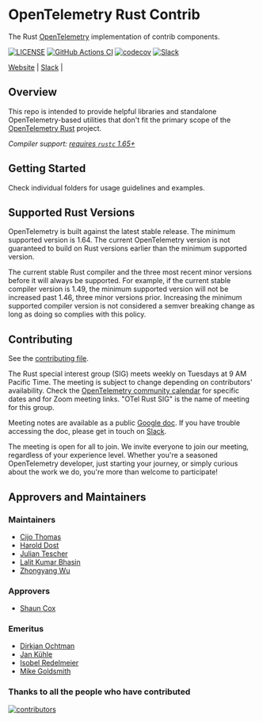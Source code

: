 # OpenTelemetry Rust Contrib

The Rust [OpenTelemetry](https://opentelemetry.io/) implementation of contrib components.

[![LICENSE](https://img.shields.io/crates/l/opentelemetry)](./LICENSE)
[![GitHub Actions CI](https://github.com/open-telemetry/opentelemetry-rust-contrib/workflows/CI/badge.svg)](https://github.com/open-telemetry/opentelemetry-rust-contrib/actions?query=workflow%3ACI+branch%3Amain)
[![codecov](https://codecov.io/gh/open-telemetry/opentelemetry-rust-contrib/branch/main/graph/badge.svg)](https://codecov.io/gh/open-telemetry/opentelemetry-rust-contrib)
[![Slack](https://img.shields.io/badge/slack-@cncf/otel/rust-brightgreen.svg?logo=slack)](https://cloud-native.slack.com/archives/C03GDP0H023)

[Website](https://opentelemetry.io/) |
[Slack](https://cloud-native.slack.com/archives/C03GDP0H023) |

## Overview

This repo is intended to provide helpful libraries and standalone
OpenTelemetry-based utilities that don't fit the primary scope of the
[OpenTelemetry Rust](https://github.com/open-telemetry/opentelemetry-rust)
project.

*Compiler support: [requires `rustc` 1.65+][msrv]*

[msrv]: #supported-rust-versions

## Getting Started

Check individual folders for usage guidelines and examples.

## Supported Rust Versions

OpenTelemetry is built against the latest stable release. The minimum supported
version is 1.64. The current OpenTelemetry version is not guaranteed to build
on Rust versions earlier than the minimum supported version.

The current stable Rust compiler and the three most recent minor versions
before it will always be supported. For example, if the current stable compiler
version is 1.49, the minimum supported version will not be increased past 1.46,
three minor versions prior. Increasing the minimum supported compiler version
is not considered a semver breaking change as long as doing so complies with
this policy.

## Contributing

See the [contributing file](CONTRIBUTING.md).

The Rust special interest group (SIG) meets weekly on Tuesdays at 9 AM Pacific
Time. The meeting is subject to change depending on contributors' availability.
Check the [OpenTelemetry community
calendar](https://github.com/open-telemetry/community?tab=readme-ov-file#calendar)
for specific dates and for Zoom meeting links. "OTel Rust SIG" is the name of
meeting for this group.

Meeting notes are available as a public [Google
doc](https://docs.google.com/document/d/1tGKuCsSnyT2McDncVJrMgg74_z8V06riWZa0Sr79I_4/edit).
If you have trouble accessing the doc, please get in touch on
[Slack](https://cloud-native.slack.com/archives/C03GDP0H023).

The meeting is open for all to join. We invite everyone to join our meeting,
regardless of your experience level. Whether you're a seasoned OpenTelemetry
developer, just starting your journey, or simply curious about the work we do,
you're more than welcome to participate!

## Approvers and Maintainers

### Maintainers

* [Cijo Thomas](https://github.com/cijothomas)
* [Harold Dost](https://github.com/hdost)
* [Julian Tescher](https://github.com/jtescher)
* [Lalit Kumar Bhasin](https://github.com/lalitb)
* [Zhongyang Wu](https://github.com/TommyCpp)

### Approvers

* [Shaun Cox](https://github.com/shaun-cox)

### Emeritus

* [Dirkjan Ochtman](https://github.com/djc)
* [Jan Kühle](https://github.com/frigus02)
* [Isobel Redelmeier](https://github.com/iredelmeier)
* [Mike Goldsmith](https://github.com/MikeGoldsmith)

### Thanks to all the people who have contributed

[![contributors](https://contributors-img.web.app/image?repo=open-telemetry/opentelemetry-rust-contrib)](https://github.com/open-telemetry/opentelemetry-rust-contrib/graphs/contributors)